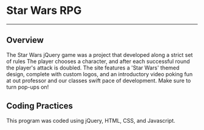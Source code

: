 # Star Wars RPG
******************************************************************************************************

## Overview

The Star Wars jQuery game was a project that developed along a strict set of rules The player chooses a character, and after each successful round the player's attack is doubled. The site features a 'Star Wars' themed design, complete with custom logos, and an introductory video poking fun at out professor and our classes swift pace of development. Make sure to turn pop-ups on!

## Coding Practices

This program was coded using jQuery, HTML, CSS, and Javascript.
